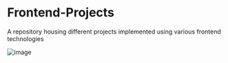 # Frontend-Projects
A repository housing different projects implemented using various frontend technologies



![image](https://github.com/jane-ahone/Frontend-Projects/assets/132242126/c585674d-cbe8-4702-96ae-e934a93f8b43)

